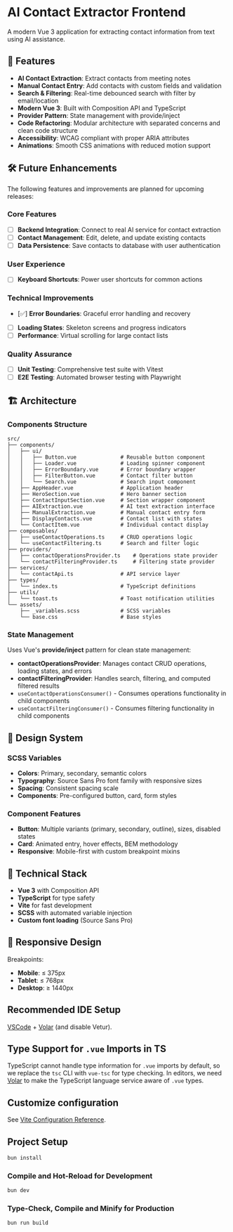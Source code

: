 # AI Contact Extractor Frontend

A modern Vue 3 application for extracting contact information from text using AI assistance.

## 🚀 Features

- **AI Contact Extraction**: Extract contacts from meeting notes
- **Manual Contact Entry**: Add contacts with custom fields and validation
- **Search & Filtering**: Real-time debounced search with filter by email/location
- **Modern Vue 3**: Built with Composition API and TypeScript
- **Provider Pattern**: State management with provide/inject
- **Code Refactoring**: Modular architecture with separated concerns and clean code structure
- **Accessibility**: WCAG compliant with proper ARIA attributes
- **Animations**: Smooth CSS animations with reduced motion support

## 🛠️ Future Enhancements

The following features and improvements are planned for upcoming releases:

### Core Features
- [ ] **Backend Integration**: Connect to real AI service for contact extraction
- [ ] **Contact Management**: Edit, delete, and update existing contacts
- [ ] **Data Persistence**: Save contacts to database with user authentication

### User Experience
- [ ] **Keyboard Shortcuts**: Power user shortcuts for common actions

### Technical Improvements
- [✅] **Error Boundaries**: Graceful error handling and recovery
- [ ] **Loading States**: Skeleton screens and progress indicators
- [ ] **Performance**: Virtual scrolling for large contact lists

### Quality Assurance
- [ ] **Unit Testing**: Comprehensive test suite with Vitest
- [ ] **E2E Testing**: Automated browser testing with Playwright

## 🏗️ Architecture

### Components Structure
```
src/
├── components/
│   ├── ui/
│   │   ├── Button.vue              # Reusable button component
│   │   ├── Loader.vue              # Loading spinner component
│   │   ├── ErrorBoundary.vue       # Error boundary wrapper
│   │   ├── FilterButton.vue        # Contact filter button
│   │   └── Search.vue              # Search input component
│   ├── AppHeader.vue               # Application header
│   ├── HeroSection.vue             # Hero banner section
│   ├── ContactInputSection.vue     # Section wrapper component
│   ├── AIExtraction.vue            # AI text extraction interface
│   ├── ManualExtraction.vue        # Manual contact entry form
│   ├── DisplayContacts.vue         # Contact list with states
│   └── ContactItem.vue             # Individual contact display
├── composables/
│   ├── useContactOperations.ts     # CRUD operations logic
│   └── useContactFiltering.ts      # Search and filter logic
├── providers/
│   ├── contactOperationsProvider.ts    # Operations state provider
│   └── contactFilteringProvider.ts     # Filtering state provider
├── services/
│   └── contactApi.ts               # API service layer
├── types/
│   └── index.ts                    # TypeScript definitions
├── utils/
│   └── toast.ts                    # Toast notification utilities
└── assets/
    ├── _variables.scss             # SCSS variables
    └── base.css                    # Base styles
```

### State Management
Uses Vue's **provide/inject** pattern for clean state management:
- **contactOperationsProvider**: Manages contact CRUD operations, loading states, and errors
- **contactFilteringProvider**: Handles search, filtering, and computed filtered results
- `useContactOperationsConsumer()` - Consumes operations functionality in child components
- `useContactFilteringConsumer()` - Consumes filtering functionality in child components

## 🎨 Design System

### SCSS Variables
- **Colors**: Primary, secondary, semantic colors
- **Typography**: Source Sans Pro font family with responsive sizes
- **Spacing**: Consistent spacing scale
- **Components**: Pre-configured button, card, form styles

### Component Features
- **Button**: Multiple variants (primary, secondary, outline), sizes, disabled states
- **Card**: Animated entry, hover effects, BEM methodology
- **Responsive**: Mobile-first with custom breakpoint mixins

## 🔧 Technical Stack

- **Vue 3** with Composition API
- **TypeScript** for type safety
- **Vite** for fast development
- **SCSS** with automated variable injection
- **Custom font loading** (Source Sans Pro)

## 📱 Responsive Design

Breakpoints:
- **Mobile**: ≤ 375px
- **Tablet**: ≤ 768px
- **Desktop**: ≥ 1440px

## Recommended IDE Setup

[VSCode](https://code.visualstudio.com/) + [Volar](https://marketplace.visualstudio.com/items?itemName=Vue.volar) (and disable Vetur).

## Type Support for `.vue` Imports in TS

TypeScript cannot handle type information for `.vue` imports by default, so we replace the `tsc` CLI with `vue-tsc` for type checking. In editors, we need [Volar](https://marketplace.visualstudio.com/items?itemName=Vue.volar) to make the TypeScript language service aware of `.vue` types.

## Customize configuration

See [Vite Configuration Reference](https://vite.dev/config/).

## Project Setup

```sh
bun install
```

### Compile and Hot-Reload for Development

```sh
bun dev
```

### Type-Check, Compile and Minify for Production

```sh
bun run build
```

